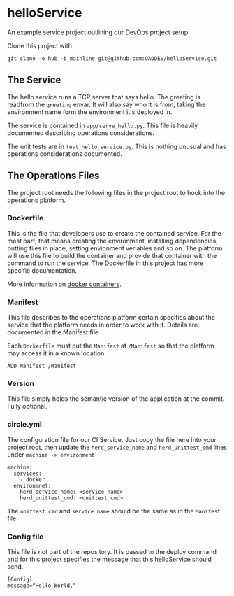 helloService
============

An example service project outlining our DevOps project setup

Clone this project with

    git clone -o hub -b mainline git@github.com:OAODEV/helloService.git


The Service
-----------

The hello service runs a TCP server that says hello. The greeting is readfrom
the `greeting` envar. It will also say who it is from, taking the
environment name form the environment it's deployed in.

The service is contained in `app/serve_hello.py`. This file is heavily
documented describing operations considerations.

The unit tests are in `test_hello_service.py`. This is nothing unusual
and has operations considerations documented.

The Operations Files
--------------------

The project root needs the following files in the project root to hook into the
operations platform.

### Dockerfile

This is the file that developers use to create the contained service.
For the most part, that means creating the environment, installing
depandencies, putting files in place, setting envionment veriables and
so on. The platform will use this file to build the container and
provide that container with the command to run the service. The
Dockerfile in this project has more specific documentation.

More information on [docker containers](http://docs.docker.com/).

### Manifest

This file describes to the operations platform certain specifics about
the service that the platform needs in order to work with it. Details
are documented in the Manifest file

Each `Dockerfile` must put the `Manifest` at `/Manifest` so that the
platform may access it in a known location.

    ADD Manifest /Manifest

### Version

This file simply holds the semantic version of the application at the commit. Fully optional.

### circle.yml

The configuration file for our CI Service. Just copy the file here into your
project root, then update the `herd_service_name` and `herd_unittest_cmd` lines
under `machine -> environment`

    machine:
      services:
        - docker
      environmnet:
        herd_service_name: <service name>
        herd_unittest_cmd: <unittest cmd>

The `unittest cmd` and `service name` should be the same as in the `Manifest`
file.

### Config file

This file is not part of the repository. It is passed to the deploy command and
for this project specifies the message that this helloService should send.

    [Config]
    message="Hello World."
